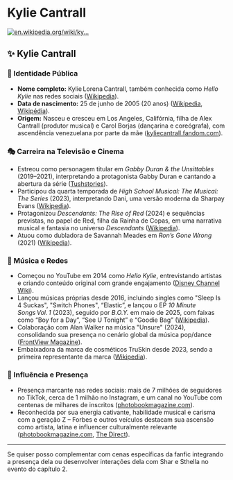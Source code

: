 # Kylie Cantrall

[![en.wikipedia.org/wiki/ky...](https://images.openai.com/thumbnails/url/K-lolXicu1mUUVJSUGylr5-al1xUWVCSmqJbkpRnoJdeXJJYkpmsl5yfq5-Zm5ieWmxfaAuUsXL0S7F0Tw4MTIwIKTZxz_NNcg_IdTdyLcmtzHbWdTVM0TUwdg4pzot3zAoLz0v3KCv1ig8rLs7LDjWrNA9y8StTKwYAu70pNA)](https://en.wikipedia.org/wiki/Kylie_Cantrall)

## **✨ Kylie Cantrall**

### **📌 Identidade Pública**

* **Nome completo:** Kylie Lorena Cantrall, também conhecida como *Hello Kylie* nas redes sociais ([Wikipedia][1]).
* **Data de nascimento:** 25 de junho de 2005 (20 anos) ([Wikipedia][1], [Wikipédia][2]).
* **Origem:** Nasceu e cresceu em Los Angeles, Califórnia, filha de Alex Cantrall (produtor musical) e Carol Borjas (dançarina e coreógrafa), com ascendência venezuelana por parte da mãe ([kyliecantrall.fandom.com][3]).

### **🎭 Carreira na Televisão e Cinema**

* Estreou como personagem titular em *Gabby Duran & the Unsittables* (2019–2021), interpretando a protagonista Gabby Duran e cantando a abertura da série ([Tushstories][4]).
* Participou da quarta temporada de *High School Musical: The Musical: The Series* (2023), interpretando Dani, uma versão moderna da Sharpay Evans ([Wikipedia][1]).
* Protagonizou *Descendants: The Rise of Red* (2024) e sequências previstas, no papel de Red, filha da Rainha de Copas, em uma narrativa musical e fantasia no universo *Descendants* ([Wikipedia][1]).
* Atuou como dubladora de Savannah Meades em *Ron’s Gone Wrong* (2021) ([Wikipedia][1]).

### **🎵 Música e Redes**

* Começou no YouTube em 2014 como *Hello Kylie*, entrevistando artistas e criando conteúdo original com grande engajamento ([Disney Channel Wiki][5]).
* Lançou músicas próprias desde 2016, incluindo singles como "Sleep Is 4 Suckas", "Switch Phones", “Elastic”, e lançou o EP *10 Minute Songs Vol. 1* (2023), seguido por *B.O.Y.* em maio de 2025, com faixas como “Boy for a Day”, “See U Tonight” e “Goodie Bag” ([Wikipedia][1]).
* Colaboração com Alan Walker na música "Unsure" (2024), consolidando sua presença no cenário global da música pop/dance ([FrontView Magazine][6]).
* Embaixadora da marca de cosméticos TruSkin desde 2023, sendo a primeira representante da marca ([Wikipedia][7]).

### **🌟 Influência e Presença**

* Presença marcante nas redes sociais: mais de 7 milhões de seguidores no TikTok, cerca de 1 milhão no Instagram, e um canal no YouTube com centenas de milhares de inscritos ([photobookmagazine.com][8]).
* Reconhecida por sua energia cativante, habilidade musical e carisma com a geração Z – Forbes e outros veículos destacam sua ascensão como artista, latina e influencer culturalmente relevante ([photobookmagazine.com][8], [The Direct][9]).

---

Se quiser posso complementar com cenas específicas da fanfic integrando a presença dela ou desenvolver interações dela com Shar e Sthella no evento do capítulo 2.

[1]: https://en.wikipedia.org/wiki/Kylie_Cantrall?utm_source=chatgpt.com "Kylie Cantrall"
[2]: https://pt.wikipedia.org/wiki/Kylie_Cantrall?utm_source=chatgpt.com "Kylie Cantrall"
[3]: https://kyliecantrall.fandom.com/wiki/Kylie_Cantrall?utm_source=chatgpt.com "Kylie Cantrall | Kylie Cantrall Wiki | Fandom"
[4]: https://tushstories.com/kylie-cantrall-biography/?utm_source=chatgpt.com "Kylie Cantrall: The Multi-Talented Star Taking Over Screens and Streams"
[5]: https://disneychannel.fandom.com/wiki/Kylie_Cantrall?utm_source=chatgpt.com "Kylie Cantrall | Disney Channel Wiki | Fandom"
[6]: https://www.frontview-magazine.be/en/news/famed-hitmaker-alan-walker-partners-with-kylie-cantrall-on-vocal-dance-pop-anthem-unsure?utm_source=chatgpt.com "Famed Hitmaker Alan Walker Partners With Kylie Cantrall On Vocal Dance Pop Anthem ‘Unsure’ | FrontView Magazine"
[7]: https://es.wikipedia.org/wiki/Kylie_Cantrall?utm_source=chatgpt.com "Kylie Cantrall"
[8]: https://www.photobookmagazine.com/features/kylie-cantrall-currently-seen-in-descendants-the-rise-of-red?utm_source=chatgpt.com "Kylie Cantrall Currently Seen in Descendants: The Rise of Red — PhotoBook Magazine"
[9]: https://thedirect.com/article/kylie-cantrall-descendants-red-actress?utm_source=chatgpt.com "Who Is Kylie Cantrall? 5 Things to Know About Descendants' Red Actress"
